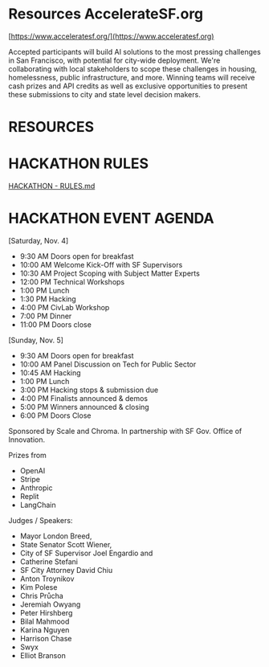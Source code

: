 # Resources AccelerateSF.org

[https://www.acceleratesf.org/](https://www.acceleratesf.org)

Accepted participants will build AI solutions to the most pressing challenges in San Francisco, with potential for city-wide deployment. We're collaborating with local stakeholders to scope these challenges in housing, homelessness, public infrastructure, and more.  Winning teams will receive cash prizes and API credits as well as exclusive opportunities to present these submissions to city and state level decision makers.

# RESOURCES

# HACKATHON RULES
[HACKATHON  - RULES.md](https://github.com/soltrinox/sfhack-resources/blob/main/RULES.md)

# HACKATHON EVENT AGENDA

[Saturday, Nov. 4]

- 9:30 AM Doors open for breakfast
- 10:00 AM Welcome Kick-Off with SF Supervisors
- 10:30 AM Project Scoping with Subject Matter Experts
- 12:00 PM Technical Workshops
- 1:00 PM Lunch
- 1:30 PM Hacking
- 4:00 PM CivLab Workshop
- 7:00 PM Dinner
- 11:00 PM Doors close

[Sunday, Nov. 5]

- 9:30 AM Doors open for breakfast
- 10:00 AM Panel Discussion on Tech for Public Sector
- 10:45 AM Hacking
- 1:00 PM Lunch
- 3:00 PM Hacking stops & submission due
- 4:00 PM Finalists announced & demos
- 5:00 PM Winners announced & closing
- 6:00 PM Doors Close

Sponsored by Scale and Chroma. In partnership with SF Gov. Office of Innovation.

Prizes from 
- OpenAI
- Stripe
- Anthropic
- Replit 
- LangChain

Judges / Speakers: 

- Mayor London Breed,
- State Senator Scott Wiener,
- City of SF Supervisor Joel Engardio and
- Catherine Stefani
- SF City Attorney David Chiu
- Anton Troynikov
- Kim Polese
- Chris Průcha
- Jeremiah Owyang
- Peter Hirshberg
- Bilal Mahmood
- Karina Nguyen
- Harrison Chase
- Swyx
- Elliot Branson





